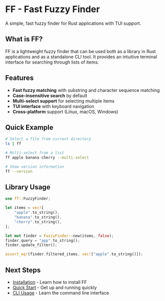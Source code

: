 # FF - Fast Fuzzy Finder

A simple, fast fuzzy finder for Rust applications with TUI support.

## What is FF?

FF is a lightweight fuzzy finder that can be used both as a library in Rust applications and as a standalone CLI tool. It provides an intuitive terminal interface for searching through lists of items.

## Features

- **Fast fuzzy matching** with substring and character sequence matching
- **Case-insensitive search** by default
- **Multi-select support** for selecting multiple items
- **TUI interface** with keyboard navigation
- **Cross-platform** support (Linux, macOS, Windows)

## Quick Example

```bash
# Select a file from current directory
ls | ff

# Multi-select from a list
ff apple banana cherry --multi-select

# Show version information
ff --version
```

## Library Usage

```rust
use ff::FuzzyFinder;

let items = vec![
    "apple".to_string(),
    "banana".to_string(),
    "cherry".to_string(),
];

let mut finder = FuzzyFinder::new(items, false);
finder.query = "app".to_string();
finder.update_filter();

assert_eq!(finder.filtered_items, vec!["apple".to_string()]);
```

## Next Steps

- [Installation](getting-started/installation.md) - Learn how to install FF
- [Quick Start](getting-started/quick-start.md) - Get up and running quickly
- [CLI Usage](user-guide/cli-usage.md) - Learn the command line interface 